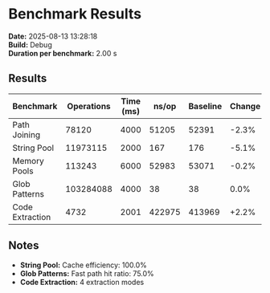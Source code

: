 # Benchmark Results

**Date:** 2025-08-13 13:28:18  
**Build:** Debug  
**Duration per benchmark:** 2.00 s  

## Results

| Benchmark | Operations | Time (ms) | ns/op | Baseline | Change |
|-----------|------------|-----------|-------|----------|--------|
| Path Joining | 78120 | 4000 | 51205 | 52391 | -2.3% |
| String Pool | 11973115 | 2000 | 167 | 176 | -5.1% |
| Memory Pools | 113243 | 6000 | 52983 | 53071 | -0.2% |
| Glob Patterns | 103284088 | 4000 | 38 | 38 | 0.0% |
| Code Extraction | 4732 | 2001 | 422975 | 413969 | +2.2% |

## Notes

- **String Pool:** Cache efficiency: 100.0%
- **Glob Patterns:** Fast path hit ratio: 75.0%
- **Code Extraction:** 4 extraction modes
